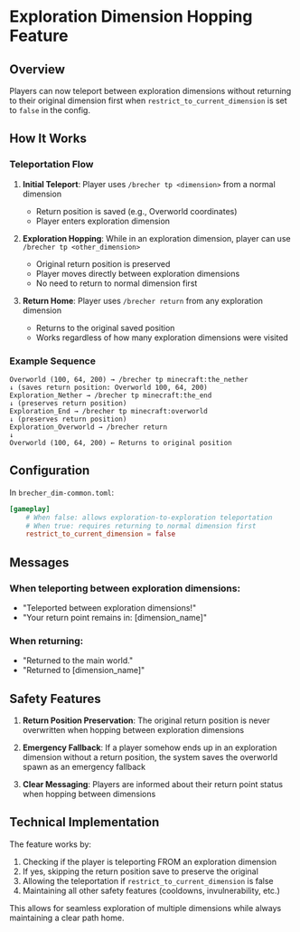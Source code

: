 # Exploration Dimension Hopping Feature

## Overview
Players can now teleport between exploration dimensions without returning to their original dimension first when `restrict_to_current_dimension` is set to `false` in the config.

## How It Works

### Teleportation Flow
1. **Initial Teleport**: Player uses `/brecher tp <dimension>` from a normal dimension
   - Return position is saved (e.g., Overworld coordinates)
   - Player enters exploration dimension

2. **Exploration Hopping**: While in an exploration dimension, player can use `/brecher tp <other_dimension>`
   - Original return position is preserved
   - Player moves directly between exploration dimensions
   - No need to return to normal dimension first

3. **Return Home**: Player uses `/brecher return` from any exploration dimension
   - Returns to the original saved position
   - Works regardless of how many exploration dimensions were visited

### Example Sequence
```
Overworld (100, 64, 200) → /brecher tp minecraft:the_nether
↓ (saves return position: Overworld 100, 64, 200)
Exploration_Nether → /brecher tp minecraft:the_end  
↓ (preserves return position)
Exploration_End → /brecher tp minecraft:overworld
↓ (preserves return position)
Exploration_Overworld → /brecher return
↓
Overworld (100, 64, 200) ← Returns to original position
```

## Configuration

In `brecher_dim-common.toml`:
```toml
[gameplay]
    # When false: allows exploration-to-exploration teleportation
    # When true: requires returning to normal dimension first
    restrict_to_current_dimension = false
```

## Messages

### When teleporting between exploration dimensions:
- "Teleported between exploration dimensions!"
- "Your return point remains in: [dimension_name]"

### When returning:
- "Returned to the main world."
- "Returned to [dimension_name]"

## Safety Features

1. **Return Position Preservation**: The original return position is never overwritten when hopping between exploration dimensions

2. **Emergency Fallback**: If a player somehow ends up in an exploration dimension without a return position, the system saves the overworld spawn as an emergency fallback

3. **Clear Messaging**: Players are informed about their return point status when hopping between dimensions

## Technical Implementation

The feature works by:
1. Checking if the player is teleporting FROM an exploration dimension
2. If yes, skipping the return position save to preserve the original
3. Allowing the teleportation if `restrict_to_current_dimension` is false
4. Maintaining all other safety features (cooldowns, invulnerability, etc.)

This allows for seamless exploration of multiple dimensions while always maintaining a clear path home.